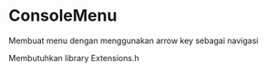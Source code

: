 # ConsoleMenu
Membuat menu dengan menggunakan arrow key sebagai navigasi

Membutuhkan library Extensions.h

